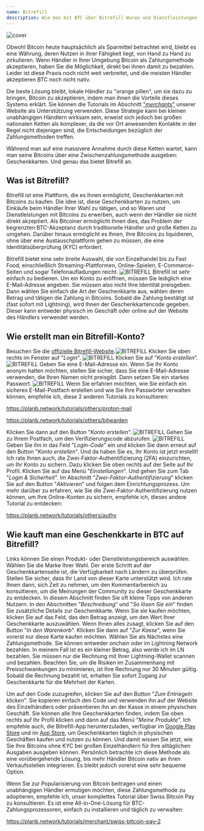 ```yaml
---
name: Bitrefill
description: Wie man mit BTC über Bitrefill Waren und Dienstleistungen kauft?
---
```

![cover](assets/cover.webp)

Obwohl Bitcoin heute hauptsächlich als Sparmittel betrachtet wird, bleibt es eine Währung, deren Nutzen in ihrer Fähigkeit liegt, von Hand zu Hand zu zirkulieren. Wenn Händler in Ihrer Umgebung Bitcoin als Zahlungsmethode akzeptieren, haben Sie die Möglichkeit, direkt bei ihnen damit zu bezahlen. Leider ist diese Praxis noch nicht weit verbreitet, und die meisten Händler akzeptieren BTC noch nicht nativ.

Die beste Lösung bleibt, lokale Händler zu "orange pillen", um sie dazu zu bringen, Bitcoin zu akzeptieren, indem man ihnen die Vorteile dieses Systems erklärt. Sie können die Tutorials im Abschnitt ["*merchants*"](https://planb.network/tutorials/merchant) unserer Website als Unterstützung verwenden. Diese Strategie kann bei kleinen unabhängigen Händlern wirksam sein, erweist sich jedoch bei großen nationalen Ketten als komplexer, da die vor Ort anwesenden Kontakte in der Regel nicht diejenigen sind, die Entscheidungen bezüglich der Zahlungsmethoden treffen.

Während man auf eine massivere Annahme durch diese Ketten wartet, kann man seine Bitcoins über eine Zwischenzahlungsmethode ausgeben: Geschenkkarten. Und genau das bietet Bitrefill an.

## Was ist Bitrefill?

Bitrefill ist eine Plattform, die es Ihnen ermöglicht, Geschenkkarten mit Bitcoins zu kaufen. Die Idee ist, diese Geschenkkarten zu nutzen, um Einkäufe beim Händler Ihrer Wahl zu tätigen, und so Waren und Dienstleistungen mit Bitcoins zu erwerben, auch wenn der Händler sie nicht direkt akzeptiert. Als Bitcoiner ermöglicht Ihnen dies, das Problem der begrenzten BTC-Akzeptanz durch traditionelle Händler und große Ketten zu umgehen. Darüber hinaus ermöglicht es Ihnen, Ihre Bitcoins zu liquidieren, ohne über eine Austauschplattform gehen zu müssen, die eine Identitätsüberprüfung (KYC) erfordert.

Bitrefill bietet eine sehr breite Auswahl, die von Einzelhandel bis zu Fast Food, einschließlich Streaming-Plattformen, Online-Spielen, E-Commerce-Seiten und sogar Telefonaufladungen reicht.
![BITREFILL](assets/notext/01.webp)
Bitrefill ist sehr einfach zu bedienen. Um ein Konto zu eröffnen, müssen Sie lediglich eine E-Mail-Adresse angeben. Sie müssen also nicht Ihre Identität preisgeben. Dann wählen Sie einfach die Art der Geschenkkarte aus, wählen deren Betrag und tätigen die Zahlung in Bitcoins. Sobald die Zahlung bestätigt ist (fast sofort mit Lightning), wird Ihnen der Geschenkkartencode gegeben. Dieser kann entweder physisch im Geschäft oder online auf der Website des Händlers verwendet werden.

## Wie erstellt man ein Bitrefill-Konto?
Besuchen Sie die [offizielle Bitrefill-Website](https://www.bitrefill.com).![BITREFILL](assets/notext/02.webp)
Klicken Sie oben rechts im Fenster auf "*Login*".
![BITREFILL](assets/notext/03.webp)
Klicken Sie auf "*Konto erstellen*".
![BITREFILL](assets/notext/04.webp)
Geben Sie eine E-Mail-Adresse ein. Wenn Sie Ihr Konto anonym halten möchten, stellen Sie sicher, dass Sie eine E-Mail-Adresse verwenden, die Ihren Namen nicht preisgibt. Dann setzen Sie ein starkes Passwort.
![BITREFILL](assets/notext/05.webp)
Wenn Sie erfahren möchten, wie Sie einfach ein sicheres E-Mail-Postfach erstellen und wie Sie Ihre Passwörter verwalten können, empfehle ich, diese 2 anderen Tutorials zu konsultieren:

https://planb.network/tutorials/others/proton-mail

https://planb.network/tutorials/others/bitwarden

Klicken Sie dann auf den Button "*Konto erstellen*".
![BITREFILL](assets/notext/06.webp)
Gehen Sie zu Ihrem Postfach, um den Verifizierungscode abzurufen.
![BITREFILL](assets/notext/07.webp)
Geben Sie ihn in das Feld "*Login-Code*" ein und klicken Sie dann erneut auf den Button "*Konto erstellen*".
Und da haben Sie es, Ihr Konto ist jetzt erstellt!
Ich rate Ihnen auch, die Zwei-Faktor-Authentifizierung (2FA) einzurichten, um Ihr Konto zu sichern. Dazu klicken Sie oben rechts auf der Seite auf Ihr Profil.
Klicken Sie auf das Menü "*Einstellungen*".
Und gehen Sie zum Tab "*Login & Sicherheit*".
Im Abschnitt "*Zwei-Faktor-Authentifizierung*" klicken Sie auf den Button "*Aktivieren*" und folgen dem Einrichtungsprozess.
Um mehr darüber zu erfahren, wie Sie die Zwei-Faktor-Authentifizierung nutzen können, um Ihre Online-Konten zu sichern, empfehle ich, dieses andere Tutorial zu entdecken:

https://planb.network/tutorials/others/authy

## Wie kauft man eine Geschenkkarte in BTC auf Bitrefill?

Links können Sie einen Produkt- oder Dienstleistungsbereich auswählen.
Wählen Sie die Marke Ihrer Wahl.
Der erste Schritt auf der Geschenkkartenseite ist, die Verfügbarkeit nach Ländern zu überprüfen. Stellen Sie sicher, dass Ihr Land von dieser Karte unterstützt wird.
Ich rate Ihnen dann, sich Zeit zu nehmen, um den Kommentarbereich zu konsultieren, um die Meinungen der Community zu dieser Geschenkkarte zu entdecken.
In diesem Abschnitt finden Sie oft kleine Tipps von anderen Nutzern.
In den Abschnitten "*Beschreibung*" und "*So lösen Sie ein*" finden Sie zusätzliche Details zur Geschenkkarte.
Wenn Sie sie kaufen möchten, klicken Sie auf das Feld, das den Betrag anzeigt, um den Wert Ihrer Geschenkkarte auszuwählen.
Wenn Ihnen alles zusagt, klicken Sie auf den Button "*In den Warenkorb*".
Klicken Sie dann auf "*Zur Kasse*", wenn Sie vorerst nur diese Karte kaufen möchten.
Wählen Sie als Nächstes eine Zahlungsmethode. Sie können entweder onchain oder im Lightning Network bezahlen. In meinem Fall ist es ein kleiner Betrag, also werde ich im LN bezahlen.
Sie müssen nur die Rechnung mit Ihrer Lightning-Wallet scannen und bezahlen. Beachten Sie, um die Risiken im Zusammenhang mit Preisschwankungen zu minimieren, ist Ihre Rechnung nur 30 Minuten gültig.
Sobald die Rechnung bezahlt ist, erhalten Sie sofort Zugang zur Geschenkkarte für die Mehrheit der Karten.

Um auf den Code zuzugreifen, klicken Sie auf den Button "*Zum Entriegeln klicken*".
Sie kopieren einfach den Code und verwenden ihn auf der Website des Einzelhändlers oder präsentieren ihn an der Kasse in einem physischen Geschäft.
Sie können alle Ihre Geschenkkarten finden, indem Sie oben rechts auf Ihr Profil klicken und dann auf das Menü "*Meine Produkte*".
Ich empfehle auch, die Bitrefill-App herunterzuladen, verfügbar im [Google Play Store](https://play.google.com/store/apps/details?id=com.bitrefill.app) und im [App Store](https://apps.apple.com/in/app/bitrefill/id1378102623), um Geschenkkarten täglich in physischen Geschäften kaufen und nutzen zu können.
Und damit wissen Sie jetzt, wie Sie Ihre Bitcoins ohne KYC bei großen Einzelhändlern für Ihre alltäglichen Ausgaben ausgeben können. Persönlich betrachte ich diese Methode als eine vorübergehende Lösung, bis mehr Händler Bitcoin nativ an ihren Verkaufsstellen integrieren. Es bleibt jedoch vorerst eine sehr bequeme Option.

Wenn Sie zur Popularisierung von Bitcoin beitragen und einen unabhängigen Händler ermutigen möchten, diese Zahlungsmethode zu adoptieren, empfehle ich, unser komplettes Tutorial über Swiss Bitcoin Pay zu konsultieren. Es ist eine All-in-One-Lösung für BTC-Zahlungsprozessoren, einfach zu installieren und täglich zu verwalten:

https://planb.network/tutorials/merchant/swiss-bitcoin-pay-2